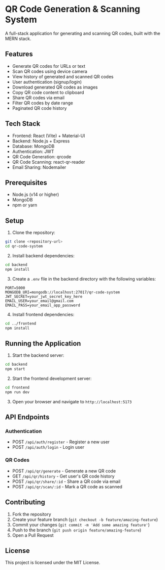 # QR Code Generation & Scanning System

A full-stack application for generating and scanning QR codes, built with the MERN stack.

## Features

- Generate QR codes for URLs or text
- Scan QR codes using device camera
- View history of generated and scanned QR codes
- User authentication (signup/login)
- Download generated QR codes as images
- Copy QR code content to clipboard
- Share QR codes via email
- Filter QR codes by date range
- Paginated QR code history

## Tech Stack

- Frontend: React (Vite) + Material-UI
- Backend: Node.js + Express
- Database: MongoDB
- Authentication: JWT
- QR Code Generation: qrcode
- QR Code Scanning: react-qr-reader
- Email Sharing: Nodemailer

## Prerequisites

- Node.js (v14 or higher)
- MongoDB
- npm or yarn

## Setup

1. Clone the repository:
```bash
git clone <repository-url>
cd qr-code-system
```

2. Install backend dependencies:
```bash
cd backend
npm install
```

3. Create a `.env` file in the backend directory with the following variables:
```
PORT=5000
MONGODB_URI=mongodb://localhost:27017/qr-code-system
JWT_SECRET=your_jwt_secret_key_here
EMAIL_USER=your_email@gmail.com
EMAIL_PASS=your_email_app_password
```

4. Install frontend dependencies:
```bash
cd ../frontend
npm install
```

## Running the Application

1. Start the backend server:
```bash
cd backend
npm start
```

2. Start the frontend development server:
```bash
cd frontend
npm run dev
```

3. Open your browser and navigate to `http://localhost:5173`

## API Endpoints

### Authentication
- POST `/api/auth/register` - Register a new user
- POST `/api/auth/login` - Login user

### QR Codes
- POST `/api/qr/generate` - Generate a new QR code
- GET `/api/qr/history` - Get user's QR code history
- POST `/api/qr/share/:id` - Share a QR code via email
- POST `/api/qr/scan/:id` - Mark a QR code as scanned

## Contributing

1. Fork the repository
2. Create your feature branch (`git checkout -b feature/amazing-feature`)
3. Commit your changes (`git commit -m 'Add some amazing feature'`)
4. Push to the branch (`git push origin feature/amazing-feature`)
5. Open a Pull Request

## License

This project is licensed under the MIT License. 